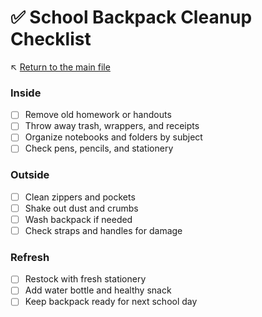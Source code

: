 # ✅ School Backpack Cleanup Checklist

↖️ [Return to the main file](../README.md)

### Inside
- [ ] Remove old homework or handouts
- [ ] Throw away trash, wrappers, and receipts
- [ ] Organize notebooks and folders by subject
- [ ] Check pens, pencils, and stationery

### Outside
- [ ] Clean zippers and pockets
- [ ] Shake out dust and crumbs
- [ ] Wash backpack if needed
- [ ] Check straps and handles for damage

### Refresh
- [ ] Restock with fresh stationery
- [ ] Add water bottle and healthy snack
- [ ] Keep backpack ready for next school day
